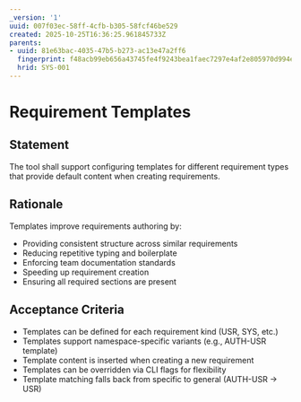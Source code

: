 ```yaml
---
_version: '1'
uuid: 007f03ec-58ff-4cfb-b305-58fcf46be529
created: 2025-10-25T16:36:25.961845733Z
parents:
- uuid: 81e63bac-4035-47b5-b273-ac13e47a2ff6
  fingerprint: f48acb99eb656a43745fe4f9243bea1faec7297e4af2e805970d994eeba68429
  hrid: SYS-001
---
```

# Requirement Templates

## Statement

The tool shall support configuring templates for different requirement types that provide default content when creating requirements.

## Rationale

Templates improve requirements authoring by:
- Providing consistent structure across similar requirements
- Reducing repetitive typing and boilerplate
- Enforcing team documentation standards
- Speeding up requirement creation
- Ensuring all required sections are present

## Acceptance Criteria

- Templates can be defined for each requirement kind (USR, SYS, etc.)
- Templates support namespace-specific variants (e.g., AUTH-USR template)
- Template content is inserted when creating a new requirement
- Templates can be overridden via CLI flags for flexibility
- Template matching falls back from specific to general (AUTH-USR → USR)
